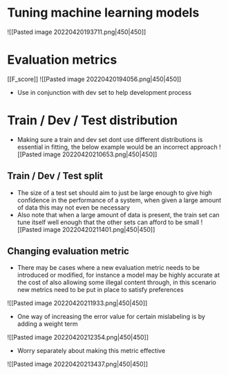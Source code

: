 # Tuning machine learning models 
![[Pasted image 20220420193711.png|450|450]]

# Evaluation metrics
[[F_score]]
![[Pasted image 20220420194056.png|450|450]]
- Use in conjunction with dev set to help development process

# Train / Dev / Test distribution
- Making sure a train and dev set dont use different distributions is essential in fitting, the below example would be an incorrect approach
![[Pasted image 20220420210653.png|450|450]]

## Train / Dev / Test split 
- The size of a test set should aim to just be large enough to give high confidence in the performance of a system, when given a large amount of data this may not even be necessary
- Also note that when a large amount of data is present, the train set can tune itself well enough that the other sets can afford to be small
![[Pasted image 20220420211401.png|450|450]]

## Changing evaluation metric
- There may be cases where a new evaluation metric needs to be introduced or modified, for instance a model may be highly accurate at the cost of also allowing some illegal content through, in this scenario new metrics need to be put in place to satisfy preferences 

![[Pasted image 20220420211933.png|450|450]]

- One way of increasing the error value for certain mislabeling is by adding a weight term

![[Pasted image 20220420212354.png|450|450]]

- Worry separately about making this metric effective 

![[Pasted image 20220420213437.png|450|450]]